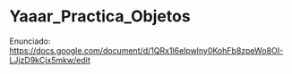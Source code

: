 # Yaaar_Practica_Objetos
Enunciado: https://docs.google.com/document/d/1QRx1l6eIpwlny0KohFb8zpeWo8OI-LJjzD9kCjx5mkw/edit
